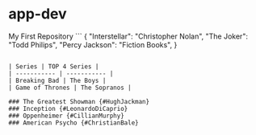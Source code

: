# app-dev
My First Repository
	```
{
  "Interstellar": "Christopher Nolan",
  "The Joker": "Todd Philips",
  "Percy Jackson": "Fiction Books",
}
```

| Series | TOP 4 Series |
| ----------- | ----------- |
| Breaking Bad | The Boys |
| Game of Thrones | The Sopranos |

### The Greatest Showman {#HughJackman}
### Inception {#LeonardoDiCaprio}
### Oppenheimer {#CillianMurphy}
### American Psycho {#ChristianBale}
